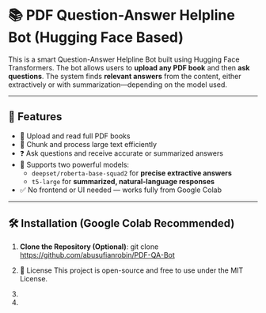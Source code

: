 # 📚 PDF Question-Answer Helpline Bot (Hugging Face Based)

This is a smart Question-Answer Helpline Bot built using Hugging Face Transformers. The bot allows users to **upload any PDF book** and then **ask questions**. The system finds **relevant answers** from the content, either extractively or with summarization—depending on the model used.

---

## 🚀 Features

- 📄 Upload and read full PDF books
- 🧠 Chunk and process large text efficiently
- ❓ Ask questions and receive accurate or summarized answers
- 🤖 Supports two powerful models:
  - `deepset/roberta-base-squad2` for **precise extractive answers**
  - `t5-large` for **summarized, natural-language responses**
- ✅ No frontend or UI needed — works fully from Google Colab

---

## 🛠️ Installation (Google Colab Recommended)

1. **Clone the Repository (Optional)**: git clone https://github.com/abusufianrobin/PDF-QA-Bot

2. 📝 License
This project is open-source and free to use under the MIT License.
3. 
4. 
